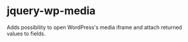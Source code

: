# jquery-wp-media
Adds possibility to open WordPress's media iframe and attach returned values to fields.
